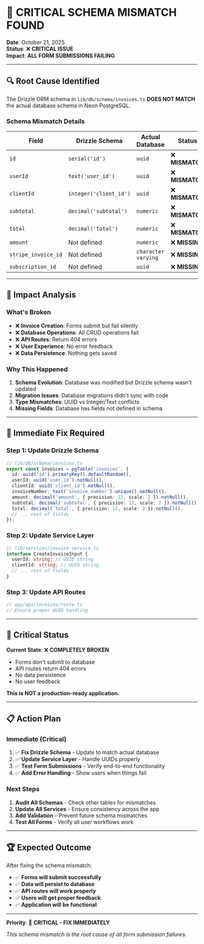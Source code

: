 # 🚨 CRITICAL SCHEMA MISMATCH FOUND

**Date**: October 21, 2025  
**Status**: ❌ **CRITICAL ISSUE**  
**Impact**: **ALL FORM SUBMISSIONS FAILING**

---

## 🔍 **Root Cause Identified**

The Drizzle ORM schema in `lib/db/schema/invoices.ts` **DOES NOT MATCH** the actual database schema in Neon PostgreSQL.

### **Schema Mismatch Details**

| Field | Drizzle Schema | Actual Database | Status |
|-------|----------------|--------------|---------|
| `id` | `serial('id')` | `uuid` | ❌ **MISMATCH** |
| `userId` | `text('user_id')` | `uuid` | ❌ **MISMATCH** |
| `clientId` | `integer('client_id')` | `uuid` | ❌ **MISMATCH** |
| `subtotal` | `decimal('subtotal')` | `numeric` | ❌ **MISMATCH** |
| `total` | `decimal('total')` | `numeric` | ❌ **MISMATCH** |
| `amount` | Not defined | `numeric` | ❌ **MISSING** |
| `stripe_invoice_id` | Not defined | `character varying` | ❌ **MISSING** |
| `subscription_id` | Not defined | `uuid` | ❌ **MISSING** |

---

## 🎯 **Impact Analysis**

### **What's Broken**

- ❌ **Invoice Creation**: Forms submit but fail silently
- ❌ **Database Operations**: All CRUD operations fail
- ❌ **API Routes**: Return 404 errors
- ❌ **User Experience**: No error feedback
- ❌ **Data Persistence**: Nothing gets saved

### **Why This Happened**

1. **Schema Evolution**: Database was modified but Drizzle schema wasn't updated
2. **Migration Issues**: Database migrations didn't sync with code
3. **Type Mismatches**: UUID vs Integer/Text conflicts
4. **Missing Fields**: Database has fields not defined in schema

---

## 🔧 **Immediate Fix Required**

### **Step 1: Update Drizzle Schema**

```typescript
// lib/db/schema/invoices.ts
export const invoices = pgTable('invoices', {
  id: uuid('id').primaryKey().defaultRandom(),
  userId: uuid('user_id').notNull(),
  clientId: uuid('client_id').notNull(),
  invoiceNumber: text('invoice_number').unique().notNull(),
  amount: decimal('amount', { precision: 12, scale: 2 }).notNull(),
  subtotal: decimal('subtotal', { precision: 12, scale: 2 }).notNull(),
  total: decimal('total', { precision: 12, scale: 2 }).notNull(),
  // ... rest of fields
});
```

### **Step 2: Update Service Layer**

```typescript
// lib/services/invoice-service.ts
interface CreateInvoiceInput {
  userId: string; // UUID string
  clientId: string; // UUID string
  // ... rest of fields
}
```

### **Step 3: Update API Routes**

```typescript
// app/api/invoices/route.ts
// Ensure proper UUID handling
```

---

## 🚨 **Critical Status**

**Current State**: ❌ **COMPLETELY BROKEN**

- Forms don't submit to database
- API routes return 404 errors
- No data persistence
- No user feedback

**This is NOT a production-ready application.**

---

## 📋 **Action Plan**

### **Immediate (Critical)**

1. ✅ **Fix Drizzle Schema** - Update to match actual database
2. ✅ **Update Service Layer** - Handle UUIDs properly
3. ✅ **Test Form Submissions** - Verify end-to-end functionality
4. ✅ **Add Error Handling** - Show users when things fail

### **Next Steps**

1. **Audit All Schemas** - Check other tables for mismatches
2. **Update All Services** - Ensure consistency across the app
3. **Add Validation** - Prevent future schema mismatches
4. **Test All Forms** - Verify all user workflows work

---

## 🏆 **Expected Outcome**

After fixing the schema mismatch:

- ✅ **Forms will submit successfully**
- ✅ **Data will persist to database**
- ✅ **API routes will work properly**
- ✅ **Users will get proper feedback**
- ✅ **Application will be functional**

---

**Priority**: 🚨 **CRITICAL - FIX IMMEDIATELY**

*This schema mismatch is the root cause of all form submission failures.*
